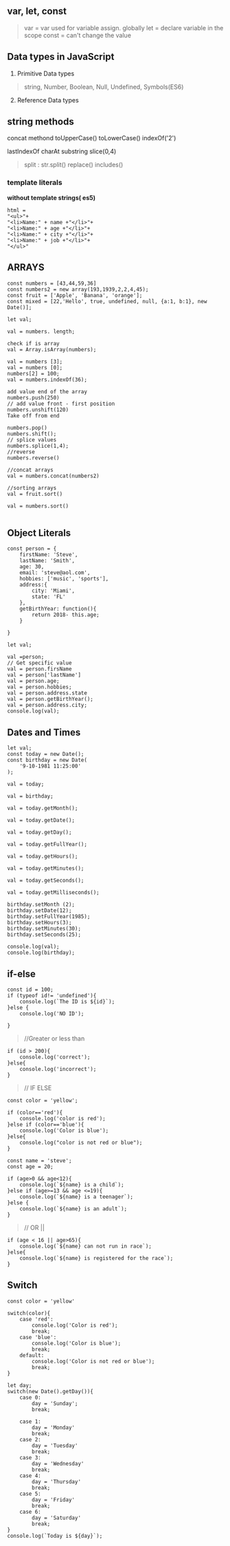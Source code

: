 ## var, let, const

> var = var used for variable assign. globally 
> let = declare variable in the scope
> const = can't change the value

## Data types in JavaScript

1. Primitive Data types
> string, Number, Boolean, Null, Undefined, Symbols(ES6)
2. Reference Data types



## string methods

concat methond
toUpperCase()
toLowerCase()
indexOf('2')

lastIndexOf
charAt
substring
slice(0,4)
> split : str.split()
> replace()
> includes()

### template literals

**without template strings( es5)**
```
html =
"<ul>"+
"<li>Name:" + name +"</li>"+
"<li>Name:" + age +"</li>"+
"<li>Name:" + city +"</li>"+
"<li>Name:" + job +"</li>"+
"</ul>"
```

## ARRAYS

```
const numbers = [43,44,59,36]
const numbers2 = new array(193,1939,2,2,4,45);
const fruit = ['Apple', 'Banana', 'orange'];
const mixed = [22,'Hello', true, undefined, null, {a:1, b:1}, new Date()];

let val;

val = numbers. length;

check if is array
val = Array.isArray(numbers);

val = numbers [3];
val = numbers [0];
numbers[2] = 100;
val = numbers.indexOf(36);

add value end of the array
numbers.push(250)
// add value front - first position
numbers.unshift(120)
Take off from end

numbers.pop()
numbers.shift();
// splice values
numbers.splice(1,4);
//reverse
numbers.reverse()

//concat arrays
val = numbers.concat(numbers2)

//sorting arrays
val = fruit.sort()

val = numbers.sort()


```

## Object Literals

```
const person = {
    firstName: 'Steve',
    lastName: 'Smith',
    age: 30,
    email: 'steve@aol.com',
    hobbies: ['music', 'sports'],
    address:{
        city: 'Miami',
        state: 'FL'
    },
    getBirthYear: function(){
        return 2018- this.age;
    }

}

let val;

val =person;
// Get specific value
val = person.firsName
val = person['lastName']
val = person.age;
val = person.hobbies;
val = person.address.state
val = person.getBirthYear();
val = person.address.city;
console.log(val);
```

## Dates and Times

```
let val;
const today = new Date();
const birthday = new Date(
    '9-10-1981 11:25:00'
);

val = today;

val = birthday;

val = today.getMonth();

val = today.getDate();

val = today.getDay();

val = today.getFullYear();

val = today.getHours();

val = today.getMinutes();

val = today.getSeconds();

val = today.getMilliseconds();

birthday.setMonth (2);
birthday.setDate(12);
birthday.setFullYear(1985);
birthday.setHours(3);
birthday.setMinutes(30);
birthday.setSeconds(25);

console.log(val);
console.log(birthday);

```

## if-else

```
const id = 100;
if (typeof id!= 'undefined'){
    console.log(`The ID is ${id}`);
}else {
    console.log('NO ID');

}

```
> //Greater or less than
```
if (id > 200){
    console.log('correct');
}else{
    console.log('incorrect');
}
```

> // IF ELSE
```
const color = 'yellow';

if (color=='red'){
    console.log('color is red');
}else if (color=='blue'){
    console.log('Color is blue');
}else{
    console.log("color is not red or blue");
}
```
```
const name = 'steve';
const age = 20;

if (age>0 && age<12){
    console.log(`${name} is a child`);
}else if (age>=13 && age <=19){
    console.log(`${name} is a teenager`);
}else {
    console.log(`${name} is an adult`);
}
```
> // OR ||
```
if (age < 16 || age>65){
    console.log(`${name} can not run in race`);
}else{
    console.log(`${name} is registered for the race`);
}
```
## Switch 

```
const color = 'yellow'

switch(color){
    case 'red':
        console.log('Color is red');
        break;
    case 'blue':
        console.log('Color is blue');
        break;
    default:
        console.log('Color is not red or blue');
        break;
}

let day;
switch(new Date().getDay()){
    case 0:
        day = 'Sunday';
        break;

    case 1:
        day = 'Monday'
        break;
    case 2:
        day = 'Tuesday'
        break;
    case 3:
        day = 'Wednesday'
        break;
    case 4:
        day = 'Thursday'
        break;
    case 5:
        day = 'Friday'
        break;
    case 6:
        day = 'Saturday'
        break;
}
console.log(`Today is ${day}`);

```



